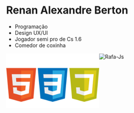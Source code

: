 # **Renan Alexandre Berton**

- Programação 
- Design UX/UI
- Jogador semi pro de Cs 1.6
- Comedor de coxinha

<div style="display: flex; justify-content: center;">
  <img img align="center" m alt="Rafa-Js" height="auto" width="50%" src= "https://github.com/renanberton/renanberton/blob/main/icones.png">
  <img img align="center" alt="Rafa-Js" height="auto" width="50%" src= "https://github-readme-stats.vercel.app/api/top-langs/?username=renanberton&themes=dark">
</div>


